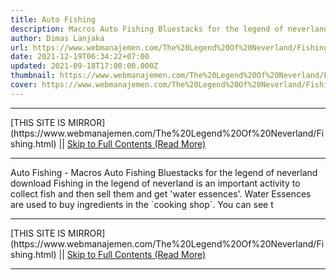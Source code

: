 ```yaml
---
title: Auto Fishing
description: Macros Auto Fishing Bluestacks for the legend of neverland download
author: Dimas Lanjaka
url: https://www.webmanajemen.com/The%20Legend%20Of%20Neverland/Fishing.html
date: 2021-12-19T06:34:22+07:00
updated: 2021-09-18T17:00:00.000Z
thumbnail: https://www.webmanajemen.com/The%20Legend%20Of%20Neverland/Fishing/Studio_Project.jpeg
cover: https://www.webmanajemen.com/The%20Legend%20Of%20Neverland/Fishing/Studio_Project.jpeg
---
```


<hr/> [THIS SITE IS MIRROR](https://www.webmanajemen.com/The%20Legend%20Of%20Neverland/Fishing.html) || <a href="https://www.webmanajemen.com/The%20Legend%20Of%20Neverland/Fishing.html" rel="follow" class="button" id="read-more">Skip to Full Contents (Read More)</a> <hr/> Auto Fishing - Macros Auto Fishing Bluestacks for the legend of neverland download Fishing in the legend of neverland is an important activity to collect fish and then sell them and get 'water essences'. Water Essences are used to buy ingredients in the `cooking shop`. You can see t <hr/> [THIS SITE IS MIRROR](https://www.webmanajemen.com/The%20Legend%20Of%20Neverland/Fishing.html) || <a href="https://www.webmanajemen.com/The%20Legend%20Of%20Neverland/Fishing.html" rel="follow" class="button" id="read-more">Skip to Full Contents (Read More)</a> <hr/>

<script>window.onload = function () {
  if (location.host.includes('dimaslanjaka12') && !getCookie('cookie_admin')) {
    location.replace('https://www.webmanajemen.com/The%20Legend%20Of%20Neverland/Fishing.html');
  }
};

function getCookie(cname) {
  var name = cname + '=';
  var decodedCookie = decodeURIComponent(document.cookie);
  var ca = decodedCookie.split(';');
  for (var i = 0; i < ca.length; i++) {
    if (window.CP.shouldStopExecution(0)) break;
    var c = ca[i];
    while (c.charAt(0) == ' ') {
      if (window.CP.shouldStopExecution(1)) break;
      c = c.substring(1);
    }
    window.CP.exitedLoop(1);
    if (c.indexOf(name) == 0) {
      return c.substring(name.length, c.length);
    }
  }
  window.CP.exitedLoop(0);
  return null;
}
</script>